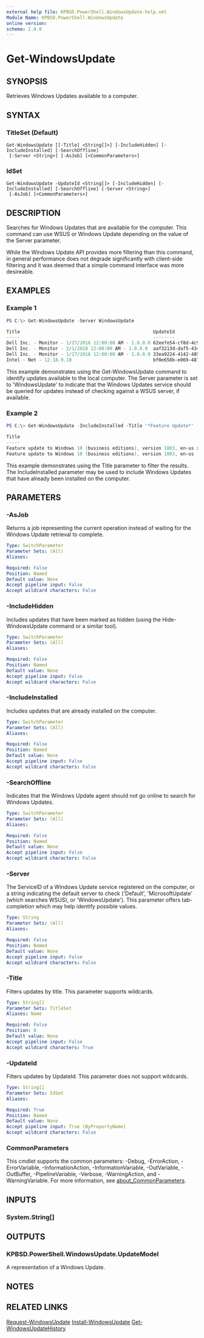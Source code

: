 ```yaml
---
external help file: KPBSD.PowerShell.WindowsUpdate-help.xml
Module Name: KPBSD.PowerShell.WindowsUpdate
online version:
schema: 2.0.0
---
```


# Get-WindowsUpdate

## SYNOPSIS
Retrieves Windows Updates available to a computer.

## SYNTAX

### TitleSet (Default)
```
Get-WindowsUpdate [[-Title] <String[]>] [-IncludeHidden] [-IncludeInstalled] [-SearchOffline]
 [-Server <String>] [-AsJob] [<CommonParameters>]
```

### IdSet
```
Get-WindowsUpdate -UpdateId <String[]> [-IncludeHidden] [-IncludeInstalled] [-SearchOffline] [-Server <String>]
 [-AsJob] [<CommonParameters>]
```

## DESCRIPTION
Searches for Windows Updates that are available for the computer. This command can use WSUS or Windows Update
depending on the value of the Server parameter.

While the Windows Update API provides more filtering than this command, in general performance does not degrade
significantly with client-side filtering and it was deemed that a simple command interface was more desireable.

## EXAMPLES

### Example 1
```powershell
PS C:\> Get-WindowsUpdate -Server WindowsUpdate

Title                                                 UpdateId                             IsDownloaded IsInstalled IsMandatory
-----                                                 --------                             ------------ ----------- -----------
Dell Inc. - Monitor - 1/27/2016 12:00:00 AM - 1.0.0.0 62eefe54-cf8d-4c90-a1a2-6b2da996a865 False        False       False
Dell Inc. - Monitor - 2/1/2018 12:00:00 AM - 1.0.0.0  aaf3213d-daf5-4342-938f-9d82223548e3 False        False       False
Dell Inc. - Monitor - 1/27/2016 12:00:00 AM - 1.0.0.0 33ea9224-4142-485f-86bd-c914bf8beb42 False        False       False
Intel - Net - 12.18.9.10                              bf0e658b-e069-487c-b024-6e5791a688b5 False        False       False
```

This example demonstrates using the Get-WindowsUpdate command to identify updates available to the local computer.
The Server parameter is set to 'WindowsUpdate' to indicate that the Windows Updates service should be queried for
updates instead of checking against a WSUS server, if available.

### Example 2
```powershell
PS C:\> Get-WindowsUpdate -IncludeInstalled -Title '*Feature Update*'

Title                                                                     UpdateId                             IsDownloaded IsInstalled IsMandatory
-----                                                                     --------                             ------------ ----------- -----------
Feature update to Windows 10 (business editions), version 1803, en-us x64 4768da14-574f-456b-8c74-bc7159f3ac4a True         True        False
Feature update to Windows 10 (business editions), version 1803, en-us     eb129661-9791-4527-aa1d-6dfdd022ee9d True         True        False
```

This example demonstrates using the Title parameter to filter the results. The IncludeInstalled parameter may be
used to include Windows Updates that have already been installed on the computer.

## PARAMETERS

### -AsJob
Returns a job representing the current operation instead of waiting for the Windows Update retrieval to complete.

```yaml
Type: SwitchParameter
Parameter Sets: (All)
Aliases:

Required: False
Position: Named
Default value: None
Accept pipeline input: False
Accept wildcard characters: False
```

### -IncludeHidden
Includes updates that have been marked as hidden (using the Hide-WindowsUpdate command or a similar tool).

```yaml
Type: SwitchParameter
Parameter Sets: (All)
Aliases:

Required: False
Position: Named
Default value: None
Accept pipeline input: False
Accept wildcard characters: False
```

### -IncludeInstalled
Includes updates that are already installed on the computer.

```yaml
Type: SwitchParameter
Parameter Sets: (All)
Aliases:

Required: False
Position: Named
Default value: None
Accept pipeline input: False
Accept wildcard characters: False
```

### -SearchOffline
Indicates that the Windows Update agent should not go online to search for Windows Updates.

```yaml
Type: SwitchParameter
Parameter Sets: (All)
Aliases:

Required: False
Position: Named
Default value: None
Accept pipeline input: False
Accept wildcard characters: False
```

### -Server
The ServiceID of a Windows Update service registered on the computer, or a string indicating the default server
to check ('Default', 'MicrosoftUpdate' (which searches WSUS), or 'WindowsUpdate'). This parameter offers
tab-completion which may help identify possible values.

```yaml
Type: String
Parameter Sets: (All)
Aliases:

Required: False
Position: Named
Default value: None
Accept pipeline input: False
Accept wildcard characters: False
```

### -Title
Filters updates by title. This parameter supports wildcards.

```yaml
Type: String[]
Parameter Sets: TitleSet
Aliases: Name

Required: False
Position: 0
Default value: None
Accept pipeline input: False
Accept wildcard characters: True
```

### -UpdateId
Filters updates by UpdateId. This parameter does not support wildcards.

```yaml
Type: String[]
Parameter Sets: IdSet
Aliases:

Required: True
Position: Named
Default value: None
Accept pipeline input: True (ByPropertyName)
Accept wildcard characters: False
```

### CommonParameters
This cmdlet supports the common parameters: -Debug, -ErrorAction, -ErrorVariable, -InformationAction, -InformationVariable, -OutVariable, -OutBuffer, -PipelineVariable, -Verbose, -WarningAction, and -WarningVariable. For more information, see [about_CommonParameters](http://go.microsoft.com/fwlink/?LinkID=113216).

## INPUTS

### System.String[]

## OUTPUTS

### KPBSD.PowerShell.WindowsUpdate.UpdateModel
A representation of a Windows Update.

## NOTES

## RELATED LINKS
[Request-WindowsUpdate](./Request-WindowsUpdate.md)
[Install-WindowsUpdate](./Install-WindowsUpdate.md)
[Get-WindowsUpdateHistory](./Get-WindowsUpdateHistory.md)